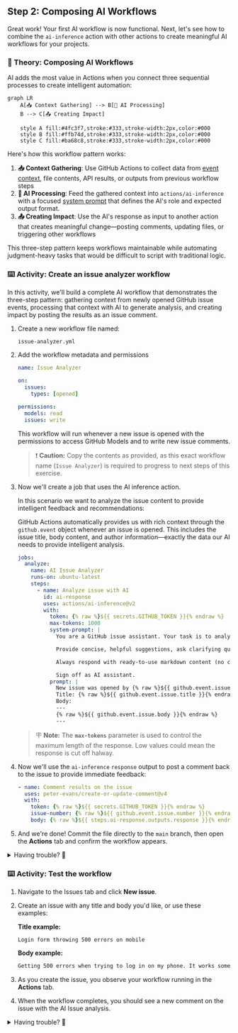 ## Step 2: Composing AI Workflows

Great work! Your first AI workflow is now functional. Next, let's see how to combine the `ai-inference` action with other actions to create meaningful AI workflows for your projects.

### 📖 Theory: Composing AI Workflows

AI adds the most value in Actions when you connect three sequential processes to create intelligent automation:

```mermaid
graph LR
    A[📥 Context Gathering] --> B[🤖 AI Processing]
    B --> C[📤 Creating Impact]

    style A fill:#4fc3f7,stroke:#333,stroke-width:2px,color:#000
    style B fill:#ffb74d,stroke:#333,stroke-width:2px,color:#000
    style C fill:#ba68c8,stroke:#333,stroke-width:2px,color:#000
```

Here's how this workflow pattern works:

1. **📥 Context Gathering**: Use GitHub Actions to collect data from [event context](https://docs.github.com/en/actions/learn-github-actions/contexts#github-context), file contents, API results, or outputs from previous workflow steps
1. **🤖 AI Processing**: Feed the gathered context into `actions/ai-inference` with a focused [system prompt](https://github.com/actions/ai-inference#system-prompts) that defines the AI's role and expected output format.
1. **📤 Creating Impact**: Use the AI's response as input to another action that creates meaningful change—posting comments, updating files, or triggering other workflows

This three-step pattern keeps workflows maintainable while automating judgment-heavy tasks that would be difficult to script with traditional logic.

### ⌨️ Activity: Create an issue analyzer workflow

In this activity, we'll build a complete AI workflow that demonstrates the three-step pattern: gathering context from newly opened GitHub issue events, processing that context with AI to generate analysis, and creating impact by posting the results as an issue comment.

1. Create a new workflow file named:

    ```text
    issue-analyzer.yml
    ```

1. Add the workflow metadata and permissions

   ```yaml
   name: Issue Analyzer

   on:
     issues:
       types: [opened]

   permissions:
     models: read
     issues: write
   ```

   This workflow will run whenever a new issue is opened with the permissions to access GitHub Models and to write new issue comments.

   > ❗ **Caution:** Copy the contents as provided, as this exact workflow name (`Issue Analyzer`) is required to progress to next steps of this exercise.

1. Now we'll create a job that uses the AI inference action.

   In this scenario we want to analyze the issue content to provide intelligent feedback and recommendations:

   GitHub Actions automatically provides us with rich context through the `github.event` object whenever an issue is opened. This includes the issue title, body content, and author information—exactly the data our AI needs to provide intelligent analysis.

   ```yaml
   jobs:
     analyze:
       name: AI Issue Analyzer
       runs-on: ubuntu-latest
       steps:
         - name: Analyze issue with AI
           id: ai-response
           uses: actions/ai-inference@v2
           with:
             token: {% raw %}${{ secrets.GITHUB_TOKEN }}{% endraw %}
             max-tokens: 1000
             system-prompt: |
               You are a GitHub issue assistant. Your task is to analyze newly opened issues.

               Provide concise, helpful suggestions, ask clarifying questions and identify any missing information that would help resolve the issue faster.

               Always respond with ready-to-use markdown content (no code blocks) that can be posted directly as an issue comment.

               Sign off as AI assistant.
             prompt: |
               New issue was opened by {% raw %}${{ github.event.issue.user.login }}{% endraw %}
               Title: {% raw %}${{ github.event.issue.title }}{% endraw %}
               Body:
               ---
               {% raw %}${{ github.event.issue.body }}{% endraw %}
               ---
   ```

   > 🪧 **Note:** The **`max-tokens`** parameter is used to control the maximum length of the response. Low values could mean the response is cut off halway.

1. Now we'll use the `ai-inference` `response` output to post a comment back to the issue to provide immediate feedback:

   ```yaml
   - name: Comment results on the issue
     uses: peter-evans/create-or-update-comment@v4
     with:
       token: {% raw %}${{ secrets.GITHUB_TOKEN }}{% endraw %}
       issue-number: {% raw %}${{ github.event.issue.number }}{% endraw %}
       body: {% raw %}${{ steps.ai-response.outputs.response }}{% endraw %}

   ```

1. And we're done! Commit the file directly to the `main` branch, then open the **Actions** tab and confirm the workflow appears.

<details>
<summary>Having trouble? 🤷</summary><br/>

- If the action does not appear in the **Actions** tab verify you put it in `.github/workflows/` directory with `.yml` extension

</details>

### ⌨️ Activity: Test the workflow

1. Navigate to the Issues tab and click **New issue**.
1. Create an issue with any title and body you'd like, or use these examples:

   **Title example:**

   ```text
   Login form throwing 500 errors on mobile
   ```

   **Body example:**

   ```markdown
   Getting 500 errors when trying to log in on my phone. It works sometimes but not always.
   ```

1. As you create the issue, you observe your workflow running in the **Actions** tab.
1. When the workflow completes, you should see a new comment on the issue with the AI Issue analysis.

<details>
<summary>Having trouble? 🤷</summary><br/>

- If the workflow didn’t run, confirm the trigger is `issues: [opened]` and you created a new issue (not edited an existing one).
- If the workflow failed to parse, check that the YAML indentation is correct and that all required fields are present.

</details>
